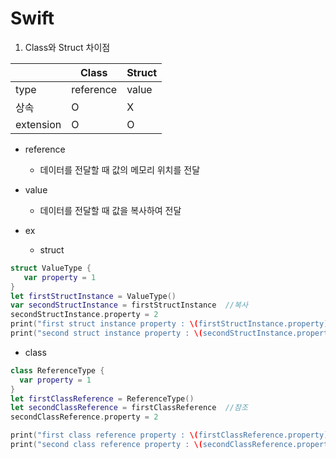 # Swift
 
 1. Class와 Struct 차이점
 
||Class|Struct|
|------|---|---|
|type|reference|value|
|상속|O|X|
|extension|O|O|

+ reference
  + 데이터를 전달할 때 값의 메모리 위치를 전달

+ value
   + 데이터를 전달할 때 값을 복사하여 전달
   
+ ex
   + struct
 ```swift
 struct ValueType {
    var property = 1
}
let firstStructInstance = ValueType()
var secondStructInstance = firstStructInstance  //복사
secondStructInstance.property = 2
print("first struct instance property : \(firstStructInstance.property)")    // 출력:1
print("second struct instance property : \(secondStructInstance.property)")  // 출력:2
 ```
 
   + class
  ```swift
  class ReferenceType {
    var property = 1
}
let firstClassReference = ReferenceType()
let secondClassReference = firstClassReference  //참조
secondClassReference.property = 2

print("first class reference property : \(firstClassReference.property)")    // 출력:2
print("second class reference property : \(secondClassReference.property)")  // 출력:2
```

